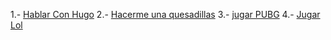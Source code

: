 [//]: # (por: Juan Hernandez)
[//]: # (agregar la historia, para ir a: hablar con hugo)	
[//]: # (hacerme unas quesadillas)
[//]: # (Jugar PUBG)	
[//]: # (jugar lol)	



1.- [Hablar Con Hugo](hablar-con-hugo.md)
2.- [Hacerme una quesadillas](Hacerme-unas-quesadillas.md)
3.- [jugar PUBG](jugar-PUBG.md)
4.- [Jugar Lol](jugar-lol.md)
